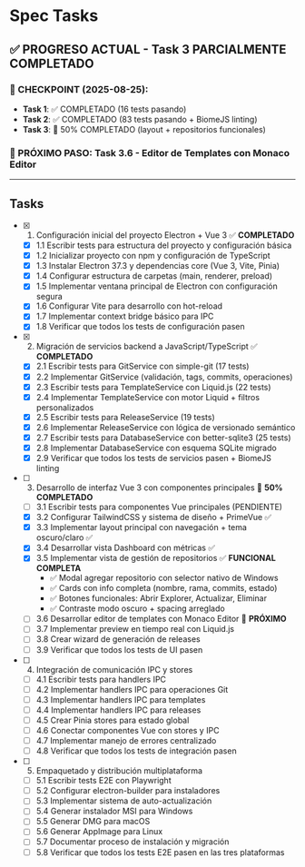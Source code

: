 # Spec Tasks

## ✅ PROGRESO ACTUAL - Task 3 PARCIALMENTE COMPLETADO

### 🎯 CHECKPOINT (2025-08-25): 
- **Task 1**: ✅ COMPLETADO (16 tests pasando)
- **Task 2**: ✅ COMPLETADO (83 tests pasando + BiomeJS linting)  
- **Task 3**: 🔄 50% COMPLETADO (layout + repositorios funcionales)

### 🚀 PRÓXIMO PASO: Task 3.6 - Editor de Templates con Monaco Editor

---

## Tasks

- [x] 1. Configuración inicial del proyecto Electron + Vue 3 ✅ **COMPLETADO**
  - [x] 1.1 Escribir tests para estructura del proyecto y configuración básica
  - [x] 1.2 Inicializar proyecto con npm y configuración de TypeScript
  - [x] 1.3 Instalar Electron 37.3 y dependencias core (Vue 3, Vite, Pinia)
  - [x] 1.4 Configurar estructura de carpetas (main, renderer, preload)
  - [x] 1.5 Implementar ventana principal de Electron con configuración segura
  - [x] 1.6 Configurar Vite para desarrollo con hot-reload
  - [x] 1.7 Implementar context bridge básico para IPC
  - [x] 1.8 Verificar que todos los tests de configuración pasen

- [x] 2. Migración de servicios backend a JavaScript/TypeScript ✅ **COMPLETADO**
  - [x] 2.1 Escribir tests para GitService con simple-git (17 tests)
  - [x] 2.2 Implementar GitService (validación, tags, commits, operaciones)
  - [x] 2.3 Escribir tests para TemplateService con Liquid.js (22 tests)
  - [x] 2.4 Implementar TemplateService con motor Liquid + filtros personalizados
  - [x] 2.5 Escribir tests para ReleaseService (19 tests)
  - [x] 2.6 Implementar ReleaseService con lógica de versionado semántico
  - [x] 2.7 Escribir tests para DatabaseService con better-sqlite3 (25 tests)
  - [x] 2.8 Implementar DatabaseService con esquema SQLite migrado
  - [x] 2.9 Verificar que todos los tests de servicios pasen + BiomeJS linting

- [ ] 3. Desarrollo de interfaz Vue 3 con componentes principales 🔄 **50% COMPLETADO**
  - [ ] 3.1 Escribir tests para componentes Vue principales (PENDIENTE)
  - [x] 3.2 Configurar TailwindCSS y sistema de diseño + PrimeVue ✅
  - [x] 3.3 Implementar layout principal con navegación + tema oscuro/claro ✅
  - [x] 3.4 Desarrollar vista Dashboard con métricas ✅
  - [x] 3.5 Implementar vista de gestión de repositorios ✅ **FUNCIONAL COMPLETA**
    - ✅ Modal agregar repositorio con selector nativo de Windows
    - ✅ Cards con info completa (nombre, rama, commits, estado)
    - ✅ Botones funcionales: Abrir Explorer, Actualizar, Eliminar
    - ✅ Contraste modo oscuro + spacing arreglado
  - [ ] 3.6 Desarrollar editor de templates con Monaco Editor 🎯 **PRÓXIMO**
  - [ ] 3.7 Implementar preview en tiempo real con Liquid.js
  - [ ] 3.8 Crear wizard de generación de releases
  - [ ] 3.9 Verificar que todos los tests de UI pasen

- [ ] 4. Integración de comunicación IPC y stores
  - [ ] 4.1 Escribir tests para handlers IPC
  - [ ] 4.2 Implementar handlers IPC para operaciones Git
  - [ ] 4.3 Implementar handlers IPC para templates
  - [ ] 4.4 Implementar handlers IPC para releases
  - [ ] 4.5 Crear Pinia stores para estado global
  - [ ] 4.6 Conectar componentes Vue con stores y IPC
  - [ ] 4.7 Implementar manejo de errores centralizado
  - [ ] 4.8 Verificar que todos los tests de integración pasen

- [ ] 5. Empaquetado y distribución multiplataforma
  - [ ] 5.1 Escribir tests E2E con Playwright
  - [ ] 5.2 Configurar electron-builder para instaladores
  - [ ] 5.3 Implementar sistema de auto-actualización
  - [ ] 5.4 Generar instalador MSI para Windows
  - [ ] 5.5 Generar DMG para macOS
  - [ ] 5.6 Generar AppImage para Linux
  - [ ] 5.7 Documentar proceso de instalación y migración
  - [ ] 5.8 Verificar que todos los tests E2E pasen en las tres plataformas
